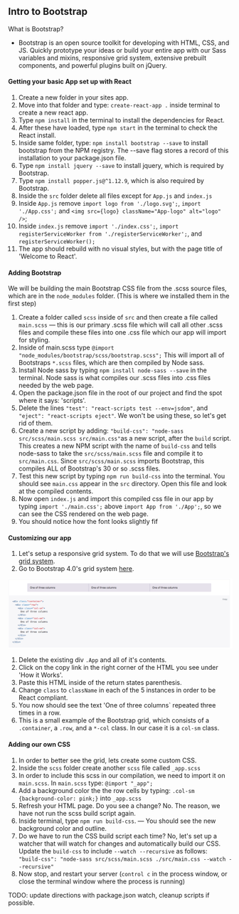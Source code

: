 ## Intro to Bootstrap
What is Bootstrap?
- Bootstrap is an open source toolkit for developing with HTML, CSS, and JS. Quickly prototype your ideas or build your entire app with our Sass variables and mixins, responsive grid system, extensive prebuilt components, and powerful plugins built on jQuery.

#### Getting your basic App set up with React
1. Create a new folder in your sites app.
1. Move into that folder and type: `create-react-app .` inside terminal to create a new react app.
1. Type `npm install` in the terminal to install the dependencies for React.
1. After these have loaded, type `npm start` in the terminal to check the React install.
1. Inside same folder, type: `npm install bootstrap --save` to install bootstrap from the NPM registry. The --save flag stores a record of this installation to your package.json file.
1. Type `npm install jquery --save` to install jquery, which is required by Bootstrap.
1. Type `npm install popper.js@^1.12.9`, which is also required by Bootstrap.
1. Inside the `src` folder delete all files except for `App.js` and `index.js`
1. Inside `App.js` remove `import logo from './logo.svg';`, `import './App.css';` and `<img src={logo} className="App-logo" alt="logo" />`;
1. Inside `index.js` remove `import './index.css';`, `import registerServiceWorker from './registerServiceWorker';`, and `registerServiceWorker();`
1. The app should rebuild with no visual styles, but with the page title of 'Welcome to React'.

#### Adding Bootstrap
We will be building the main Bootstrap CSS file from the .scss source files, which are in the `node_modules` folder. (This is where we installed them in the first step)

1. Create a folder called `scss` inside of `src` and then create a file called `main.scss` — this is our primary .scss file which will call all other .scss files and compile these files into one .css file which our app will import for styling.
1. Inside of main.scss type `@import "node_modules/bootstrap/scss/bootstrap.scss";` This will import all of Bootstraps `*.scss` files, which are then compiled by Node sass.
1. Install Node sass by typing `npm install node-sass --save` in the terminal. Node sass is what compiles our .scss files into .css files needed by the web page.
1. Open the package.json file in the root of our project and find the spot where it says: 'scripts'.
1. Delete the lines `"test": "react-scripts test --env=jsdom"`, and `"eject": "react-scripts eject"`. We won't be using these, so let's get rid of them.
1. Create a new script by adding: `"build-css": "node-sass src/scss/main.scss src/main.css"`as a new script, after the `build` script. This creates a new NPM script with the name of `build-css` and tells node-sass to take the `src/scss/main.scss` file and compile it to `src/main.css`. Since `src/scss/main.scss` imports Bootstrap, this compiles ALL of Bootstrap's 30 or so .scss files.
1. Test this new script by typing `npm run build-css` into the terminal. You should see `main.css` appear in the `src` directory. Open this file and look at the compiled contents.
1. Now open `index.js` and import this compiled css file in our app by typing `import './main.css';` above `import App from './App';`, so we can see the CSS rendered on the web page.
1. You should notice how the font looks slightly fif

#### Customizing our app
1. Let's setup a responsive grid system. To do that we will use [Bootstrap's grid system](https://getbootstrap.com/docs/4.0/layout/grid/).
1. Go to Bootstrap 4.0's grid system [here](https://getbootstrap.com/docs/4.0/layout/grid/).

![](.README_images/bootstrap_grid.png)

1. Delete the existing div `.App` and all of it's contents.
1. Click on the copy link in the right corner of the HTML you see under 'How it Works'.
1. Paste this HTML inside of the return states parenthesis.
1. Change `class` to `className` in each of the 5 instances in order to be React compliant.
1. You now should see the text 'One of three columns` repeated three times in a row.
1. This is a small example of the Bootstrap grid, which consists of a `.container`, a `.row`, and a `*-col` class. In our case it is a `col-sm` class.

#### Adding our own CSS
1. In order to better see the grid, lets create some custom CSS.
1. Inside the `scss` folder create another `scss` file called `_app.scss`
1. In order to include this scss in our compilation, we need to import it on `main.scss`. In `main.scss` type: `@import "_app";`
1. Add a background color the the row cells by typing: `.col-sm {background-color: pink;}` into `_app.scss`
1. Refresh your HTML page. Do you see a change? No. The reason, we have not run the scss build script again.
1. Inside terminal, type `npm run build-css`. — You should see the new background color and outline.
1. Do we have to run the CSS build script each time? No, let's set up a watcher that will watch for changes and automatically build our CSS. Update the `build-css` to include `--watch --recursive` as follows: ` "build-css": "node-sass src/scss/main.scss ./src/main.css --watch --recursive"`
1. Now stop, and restart your server (`control c` in the process window, or close the terminal window where the process is running)

TODO: update directions with package.json watch, cleanup scripts if possible.








